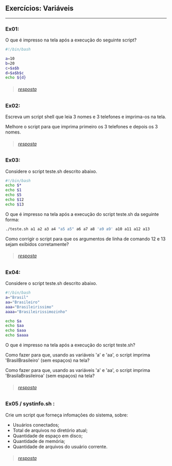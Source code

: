 ## Exercícios: Variáveis
 - - - - - - - 
### Ex01:

O que é impresso na tela após a execução do seguinte script?

```bash
#!/bin/bash

a=10
b=20
c=$a$b
d=$a$b$c
echo ${d}
```
> ###### [resposta](https://github.com/yanevasquez/Shellscript_study/blob/master/basic/01.variaveis/ex1.sh)
### Ex02:

 Escreva um script shell que leia 3 nomes e 3 telefones e imprima-os na tela.

 Melhore o script para que imprima primeiro os 3 telefones e depois os 3 nomes.

> ###### [resposta](https://github.com/yanevasquez/Shellscript_study/blob/master/basic/01.variaveis/ex2.sh)

### Ex03:

Considere o script teste.sh descrito abaixo.
```bash 
#!/bin/bash
echo $*
echo $1
echo $5
echo $12
echo $13
```
O que é impresso na tela após a execução do script teste.sh da seguinte forma:
```bash
./teste.sh a1 a2 a3 a4 "a5 a5" a6 a7 a8 'a9 a9' a10 a11 a12 a13
```
Como corrigir o script para que os argumentos de linha de comando 12 e 13 sejam exibidos corretamente?

> ###### [resposta](https://github.com/yanevasquez/Shellscript_study/blob/master/basic/01.variaveis/ex3.sh)

### Ex04:
Considere o script teste.sh descrito abaixo.
```bash
#!/bin/bash
a="Brasil"
aa="Brasileiro"
aaa="Brasileirissimo"
aaaa="Brasileirissimozinho"

echo $a
echo $aa
echo $aaa
echo $aaaa
```
O que é impresso na tela após a execução do script teste.sh?

Como fazer para que, usando as variáveis 'a' e 'aa', o script imprima 'BrasilBrasileiro' (sem espaços) na tela?

Como fazer para que, usando as variáveis 'a' e 'aa', o script imprima 'BrasilaBrasileiroa' (sem espaços) na tela?

> ###### [resposta](https://github.com/yanevasquez/Shellscript_study/blob/master/basic/01.variaveis/ex4.sh)


### Ex05 / systinfo.sh : 

Crie um script que forneça infomações do sistema, sobre: 
 * Usuários conectados;
 * Total de arquivos no diretório atual;
 * Quantidade de espaço em disco;
 * Quantidade de memória;
 * Quantidade de arquivos do usuário corrente. 

> ###### [resposta](https://github.com/yanevasquez/Shellscript_study/blob/master/basic/01.variaveis/systinfo.sh)

